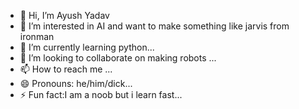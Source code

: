 - 👋 Hi, I’m Ayush Yadav
- 👀 I’m interested in AI and want to make something like jarvis from ironman
- 🌱 I’m currently learning python...
- 💞️ I’m looking to collaborate on making robots  ...
- 📫 How to reach me ...
- 😄 Pronouns: he/him/dick...
- ⚡ Fun fact:I am a noob but i learn fast...

<!---
AyushYadav2004/AyushYadav2004 is a ✨ special ✨ repository because its `README.md` (this file) appears on your GitHub profile.
You can click the Preview link to take a look at your changes.
--->
